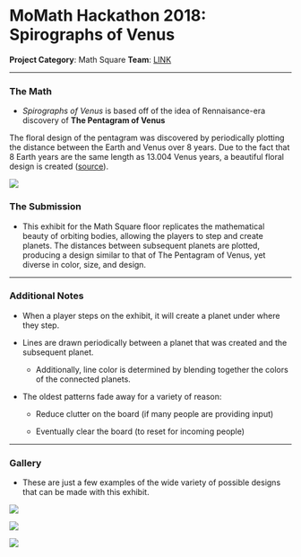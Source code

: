# MoMath Hackathon 2018: Spirographs of Venus

**Project Category**: Math Square
**Team**: [LINK][5]

---

### The Math

* *Spirographs of Venus* is based off of the idea of Rennaisance-era discovery of **The Pentagram of Venus**

The floral design of the pentagram was discovered by periodically plotting the distance between the Earth and Venus over 8 years. Due to the fact that 8 Earth years are the same length as 13.004 Venus years, a beautiful floral design is created ([source][6]).

![][1]

### The Submission

* This exhibit for the Math Square floor replicates the mathematical beauty of orbiting bodies, allowing the players to step and create planets. The distances between subsequent planets are plotted, producing a design similar to that of The Pentagram of Venus, yet diverse in color, size, and design.
---

### Additional Notes

* When a player steps on the exhibit, it will create a planet under where they step. 

* Lines are drawn periodically between a planet that was created and the subsequent planet.

  * Additionally, line color is determined by blending together the colors of the connected planets.

* The oldest patterns fade away for a variety of reason:

  * Reduce clutter on the board (if many people are providing input)

  * Eventually clear the board (to reset for incoming people)

---
### Gallery

* These are just a few examples of the wide variety of possible designs that can be made with this exhibit.

![][2]

![][3]

![][4]

[1]: http://blog.recursiveprocess.com/wp-content/uploads/2015/05/Screenshot-2015-05-18-at-11.48.24-AM1.png
[2]: ./img/Example%201.jpg?raw=true
[3]: ./img/Example%202.jpg?raw=true
[4]: ./img/example%203.jpg?raw=true
[5]: ../../../
[6]: https://johncarlosbaez.wordpress.com/2014/01/04/the-pentagram-of-venus/
